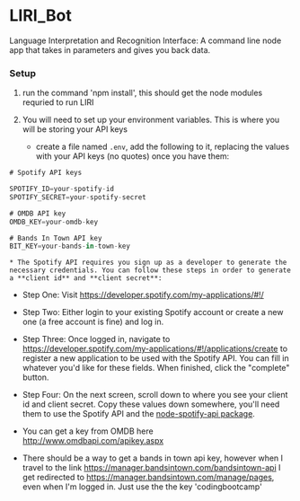 # LIRI_Bot
Language Interpretation and Recognition Interface: A command line node app that takes in parameters and gives you back data.

### Setup
1. run the command 'npm install', this should get the node modules requried to run LIRI

2. You will need to set up your environment variables. This is where you will be storing your API keys

    * create a file named `.env`, add the following to it, replacing the values with your API keys (no quotes) once you have them:

```js
# Spotify API keys

SPOTIFY_ID=your-spotify-id
SPOTIFY_SECRET=your-spotify-secret

# OMDB API key
OMDB_KEY=your-omdb-key

# Bands In Town API key
BIT_KEY=your-bands-in-town-key

```

    * The Spotify API requires you sign up as a developer to generate the necessary credentials. You can follow these steps in order to generate a **client id** and **client secret**:

   * Step One: Visit <https://developer.spotify.com/my-applications/#!/>

   * Step Two: Either login to your existing Spotify account or create a new one (a free account is fine) and log in.

   * Step Three: Once logged in, navigate to <https://developer.spotify.com/my-applications/#!/applications/create> to register a new application to be used with the Spotify API. You can fill in whatever you'd like for these fields. When finished, click the "complete" button.

   * Step Four: On the next screen, scroll down to where you see your client id and client secret. Copy these values down somewhere, you'll need them to use the Spotify API and the [node-spotify-api package](https://www.npmjs.com/package/node-spotify-api).

   * You can get a key from OMDB here <http://www.omdbapi.com/apikey.aspx>

   * There should be a way to get a bands in town api key, however when I travel to the link <https://manager.bandsintown.com/bandsintown-api> I get redirected to <https://manager.bandsintown.com/manage/pages>, even when I'm logged in. Just use the the key 'codingbootcamp'

   